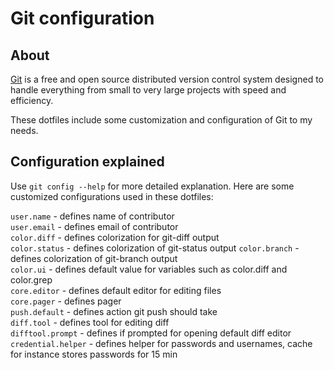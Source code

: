 # Git configuration

## About

[Git](http://git-scm.com/) is a free and open source distributed version control system designed to handle everything from small to very large projects with speed and efficiency.

These dotfiles include some customization and configuration of Git to my needs.

## Configuration explained

Use `git config --help` for more detailed explanation. Here are some customized configurations used in these dotfiles:

`user.name` - defines name of contributor  
`user.email` - defines email of contributor  
`color.diff` - defines colorization for git-diff output  
`color.status` - defines colorization of git-status output 
`color.branch` - defines colorization of git-branch output  
`color.ui` - defines default value for variables such as color.diff and color.grep  
`core.editor` - defines default editor for editing files  
`core.pager` - defines pager  
`push.default` - defines action git push should take  
`diff.tool` - defines tool for editing diff  
`difftool.prompt` - defines if prompted for opening default diff editor  
`credential.helper` - defines helper for passwords and usernames, cache for instance stores passwords for 15 min  

